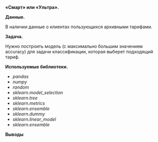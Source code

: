 **«Смарт» или «Ультра».**

**Данные.**

В наличии данные о клиентах пользующихся архивными тарифами.
         
**Задача.**

Нужно построить модель (с максимально большим значением accuracy) для задачи классификации, которая выберет подходящий тариф. 

**Используемые библиотеки.**

- *pandas*
- *numpy*
- *random*
- *sklearn.model_selection*
- *sklearn.tree*
- *sklearn.metrics*
- *sklearn.ensemble*
- *sklearn.dummy*
- *sklearn.linear_model*
- *sklearn.ensemble*

**Выводы**

